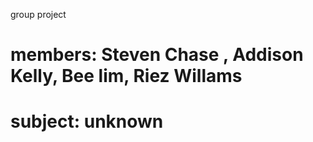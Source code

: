 group project  

# members: Steven Chase , Addison Kelly, Bee lim, Riez Willams
# subject: unknown

